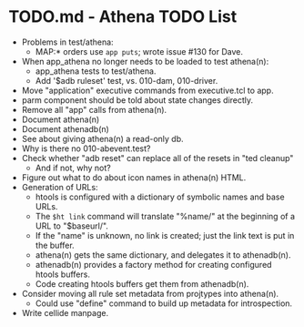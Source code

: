 # TODO.md - Athena TODO List

- Problems in test/athena:
  - MAP:* orders use `app puts`; wrote issue #130 for Dave. 
- When app_athena no longer needs to be loaded to test athena(n):
  - app_athena tests to test/athena.
  - Add '$adb ruleset' test, vs. 010-dam, 010-driver.
- Move "application" executive commands from executive.tcl to app.
- parm component should be told about state changes directly.
- Remove all "app" calls from athena(n).
- Document athena(n)
- Document athenadb(n)
- See about giving athena(n) a read-only db.
- Why is there no 010-abevent.test?
- Check whether "adb reset" can replace all of the resets in "ted cleanup"
  - And if not, why not?
- Figure out what to do about icon names in athena(n) HTML.
- Generation of URLs:
  - htools is configured with a dictionary of symbolic names and base URLs.
  - The `$ht link` command will translate "%name/" at the beginning of a
    URL to "$baseurl/".
  - If the "name" is unknown, no link is created; just the link text is
    put in the buffer.
  - athena(n) gets the same dictionary, and delegates it to athenadb(n).
  - athenadb(n) provides a factory method for creating configured htools
    buffers.
  - Code creating htools buffers get them from athenadb(n).
- Consider moving all rule set metadata from projtypes into athena(n).
  - Could use "define" command to build up metadata for introspection.
- Write cellide manpage.



